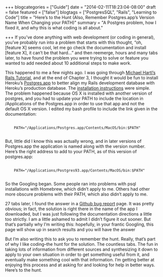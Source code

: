 +++
blogcategories = ["Guide"]
date = "2014-02-11T18:23:04-08:00"
draft = false
featured = ["false"]
blogtags = ["PostgresSQL", "Rails", "Learning to Code"]
title = "Here’s to the Hunt (Also, Remember Postgres.app’s Version Name When Changing your PATH)"
summary = "A Postgres problem, how I fixed it, and why this is what coding is all about."

+++
If you’ve done anything with web development (or coding in general), you’ve probably run into a problem that starts with this thought, “oh, [feature X] seems cool, let me go check the documentation and install [feature X], it can’t be that hard…” and then reemerge, hours and many tabs later, to have found the problem you were trying to solve or feature you wanted to add needed about 10 additional steps to make work.

This happened to me a few nights ago. I was going through [Michael Hartl’s Rails Tutorial](http://ruby.railstutorial.org/), and at the end of Chapter 3, I thought it would be fun to install Heroku’s [Postgres.app](http://postgresapp.com/) to better align my Rails development database with Heroku’s production database. The [installation instructions](http://postgresapp.com/documentation) were simple. The problem happened because OS X is installed with another version of postgres, and you had to update your PATH to include the location in /Applications of the Postgres.app in order to use that app and not the default OS X version. I edited my bash profile to include the link given in the documentation:  

<pre class="language-bash">
  <code class="language-bash">
    PATH="/Applications/Postgres.app/Contents/MacOS/bin:$PATH"
  </code>
</pre>

But, little did I know this was actually wrong, and in later versions of Postgres.app the application is named along with the version number. Here’s the right address to add to your PATH, as of this version of postgres.app:

<pre class="language-bash">
  <code class="language-bash">
    PATH="/Applications/Postgres93.app/Contents/MacOS/bin:$PATH"
  </code>
</pre>

So the Googling began. Some people ran into problems with psql installations with Homebrew, which didn’t apply to me. Others had other more obscure problems with their PATH, which also didn’t apply to me.

27 tabs later, I found the answer in a [Github bug report](https://github.com/PostgresApp/PostgresApp/issues/137#issuecomment-27281773) page. It was pretty obvious; in fact, the solution is right there in the name of the app I downloaded, but I was just following the documentation directions a little too strictly. I am a little ashamed to admit I didn’t figure it out sooner. But that’s partially why I’m writing this: hopefully, in your frantic Googling, this page will show up in search results and you will have the answer

But I’m also writing this to ask you to remember the hunt. Really, that’s part of why I like coding–the hunt for the solution. The countless tabs. The fun in taking lots of information from different sources and synthesizing it down to apply to your own situation in order to get something useful from it, and eventually make something cool with that information. I’m getting better at enjoying this process and at asking for and looking for help in better ways. Here’s to the hunt.
